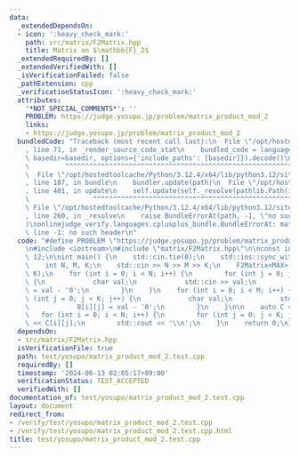 ```yaml
---
data:
  _extendedDependsOn:
  - icon: ':heavy_check_mark:'
    path: src/matrix/F2Matrix.hpp
    title: Matrix on $\mathbb{F}_2$
  _extendedRequiredBy: []
  _extendedVerifiedWith: []
  _isVerificationFailed: false
  _pathExtension: cpp
  _verificationStatusIcon: ':heavy_check_mark:'
  attributes:
    '*NOT_SPECIAL_COMMENTS*': ''
    PROBLEM: https://judge.yosupo.jp/problem/matrix_product_mod_2
    links:
    - https://judge.yosupo.jp/problem/matrix_product_mod_2
  bundledCode: "Traceback (most recent call last):\n  File \"/opt/hostedtoolcache/Python/3.12.4/x64/lib/python3.12/site-packages/onlinejudge_verify/documentation/build.py\"\
    , line 71, in _render_source_code_stat\n    bundled_code = language.bundle(stat.path,\
    \ basedir=basedir, options={'include_paths': [basedir]}).decode()\n          \
    \         ^^^^^^^^^^^^^^^^^^^^^^^^^^^^^^^^^^^^^^^^^^^^^^^^^^^^^^^^^^^^^^^^^^^^^^^^^^^^^^^^^\n\
    \  File \"/opt/hostedtoolcache/Python/3.12.4/x64/lib/python3.12/site-packages/onlinejudge_verify/languages/cplusplus.py\"\
    , line 187, in bundle\n    bundler.update(path)\n  File \"/opt/hostedtoolcache/Python/3.12.4/x64/lib/python3.12/site-packages/onlinejudge_verify/languages/cplusplus_bundle.py\"\
    , line 401, in update\n    self.update(self._resolve(pathlib.Path(included), included_from=path))\n\
    \                ^^^^^^^^^^^^^^^^^^^^^^^^^^^^^^^^^^^^^^^^^^^^^^^^^^^^^^^^^\n \
    \ File \"/opt/hostedtoolcache/Python/3.12.4/x64/lib/python3.12/site-packages/onlinejudge_verify/languages/cplusplus_bundle.py\"\
    , line 260, in _resolve\n    raise BundleErrorAt(path, -1, \"no such header\"\
    )\nonlinejudge_verify.languages.cplusplus_bundle.BundleErrorAt: matrix/F2Matrix.hpp:\
    \ line -1: no such header\n"
  code: "#define PROBLEM \"https://judge.yosupo.jp/problem/matrix_product_mod_2\"\n\
    \n#include <iostream>\n#include \"matrix/F2Matrix.hpp\"\n\nconst int MAX = 1 <<\
    \ 12;\n\nint main() {\n    std::cin.tie(0);\n    std::ios::sync_with_stdio(false);\n\
    \    int N, M, K;\n    std::cin >> N >> M >> K;\n    F2Matrix<MAX> A(N, M), B(M,\
    \ K);\n    for (int i = 0; i < N; i++) {\n        for (int j = 0; j < M; j++)\
    \ {\n            char val;\n            std::cin >> val;\n            A[i][j]\
    \ = val - '0';\n        }\n    }\n    for (int i = 0; i < M; i++) {\n        for\
    \ (int j = 0; j < K; j++) {\n            char val;\n            std::cin >> val;\n\
    \            B[i][j] = val - '0';\n        }\n    }\n\n    auto C = A * B;\n \
    \   for (int i = 0; i < N; i++) {\n        for (int j = 0; j < K; j++) std::cout\
    \ << C[i][j];\n        std::cout << '\\n';\n    }\n    return 0;\n}\n"
  dependsOn:
  - src/matrix/F2Matrix.hpp
  isVerificationFile: true
  path: test/yosupo/matrix_product_mod_2.test.cpp
  requiredBy: []
  timestamp: '2024-06-13 02:05:17+09:00'
  verificationStatus: TEST_ACCEPTED
  verifiedWith: []
documentation_of: test/yosupo/matrix_product_mod_2.test.cpp
layout: document
redirect_from:
- /verify/test/yosupo/matrix_product_mod_2.test.cpp
- /verify/test/yosupo/matrix_product_mod_2.test.cpp.html
title: test/yosupo/matrix_product_mod_2.test.cpp
---
```


